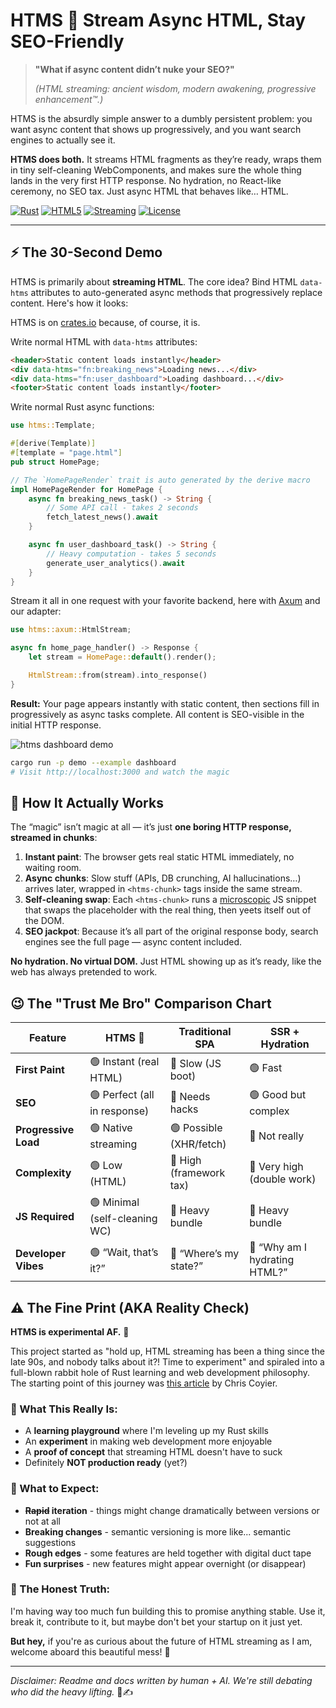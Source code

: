 # HTMS 💨 Stream Async HTML, Stay SEO-Friendly

> **"What if async content didn’t nuke your SEO?"**
>
> *(HTML streaming: ancient wisdom, modern awakening, progressive enhancement™.)*


HTMS is the absurdly simple answer to a dumbly persistent problem:
you want async content that shows up progressively, and you want search engines to actually see it.

**HTMS does both.** It streams HTML fragments as they’re ready, wraps them in tiny self-cleaning WebComponents, and
makes
sure the whole thing lands in the very first HTTP response. No hydration, no React-like ceremony, no SEO tax. Just async
HTML that behaves like… HTML.

[![Rust](https://img.shields.io/badge/rust-000000.svg?&style=for-the-badge&logo=rust&logoColor=white)](https://www.rust-lang.org/)
[![HTML5](https://img.shields.io/badge/html5-%23E34F26.svg?style=for-the-badge&logo=html5&logoColor=white)](https://developer.mozilla.org/en-US/docs/Web/HTML)
[![Streaming](https://img.shields.io/badge/streaming-💨-blue?style=for-the-badge)](https://github.com/skarab42/htms)
[![License](https://img.shields.io/badge/license-MIT-blue.svg?style=for-the-badge)](license.md)

---

## ⚡ The 30-Second Demo

HTMS is primarily about **streaming HTML**. The core idea? Bind HTML `data-htms` attributes to auto-generated async
methods that progressively replace content. Here's how it looks:

HTMS is on [crates.io](https://crates.io/crates/htms) because, of course, it is.

Write normal HTML with `data-htms` attributes:

```html
<header>Static content loads instantly</header>
<div data-htms="fn:breaking_news">Loading news...</div>
<div data-htms="fn:user_dashboard">Loading dashboard...</div>
<footer>Static content loads instantly</footer>
```

Write normal Rust async functions:

```rust
use htms::Template;

#[derive(Template)]
#[template = "page.html"]
pub struct HomePage;

// The `HomePageRender` trait is auto generated by the derive macro
impl HomePageRender for HomePage {
    async fn breaking_news_task() -> String {
        // Some API call - takes 2 seconds
        fetch_latest_news().await
    }

    async fn user_dashboard_task() -> String {
        // Heavy computation - takes 5 seconds
        generate_user_analytics().await
    }
}
```

Stream it all in one request with your favorite backend, here with [Axum](https://github.com/tokio-rs/axum) and our
adapter:

```rust
use htms::axum::HtmlStream;

async fn home_page_handler() -> Response {
    let stream = HomePage::default().render();

    HtmlStream::from(stream).into_response()
}
```

**Result:** Your page appears instantly with static content, then sections fill in progressively as async tasks
complete. All content is SEO-visible in the initial HTTP response.

![](images/htms-dashboard-demo.gif "htms dashboard demo")

```bash
cargo run -p demo --example dashboard
# Visit http://localhost:3000 and watch the magic
```

## 🧠 How It Actually Works

The “magic” isn’t magic at all — it’s just **one boring HTTP response, streamed in chunks**:

1. **Instant paint**: The browser gets real static HTML immediately, no waiting room.
2. **Async chunks**: Slow stuff (APIs, DB crunching, AI hallucinations…) arrives later, wrapped in `<htms-chunk>` tags
   inside the same stream.
3. **Self-cleaning swap**: Each `<htms-chunk>` runs a [microscopic](crates/core/src/static/htms_chunk.js) JS snippet
   that swaps the placeholder with the real thing, then yeets itself out of the DOM.
4. **SEO jackpot**: Because it’s all part of the original response body, search engines see the full page — async
   content included.

**No hydration. No virtual DOM.** Just HTML showing up as it’s ready, like the web has always pretended to work.

## 😉 The "Trust Me Bro" Comparison Chart

| Feature              | HTMS 💨                       | Traditional SPA         | SSR + Hydration               |
|----------------------|-------------------------------|-------------------------|-------------------------------|
| **First Paint**      | 🟢 Instant (real HTML)        | 🔴 Slow (JS boot)       | 🟢 Fast                       |
| **SEO**              | 🟢 Perfect (all in response)  | 🔴 Needs hacks          | 🟢 Good but complex           |
| **Progressive Load** | 🟢 Native streaming           | 🟢 Possible (XHR/fetch) | 🔴 Not really                 |
| **Complexity**       | 🟢 Low (HTML)                 | 🔴 High (framework tax) | 🔴 Very high (double work)    |
| **JS Required**      | 🟢 Minimal (self-cleaning WC) | 🔴 Heavy bundle         | 🔴 Heavy bundle               |
| **Developer Vibes**  | 🟢 “Wait, that’s it?”         | 🔴 “Where’s my state?”  | 🔴 “Why am I hydrating HTML?” |

## ⚠️ The Fine Print (AKA Reality Check)

**HTMS is experimental AF.** 🧪

This project started as "hold up, HTML streaming has been a thing since the late 90s, and nobody talks about it?! Time
to
experiment" and spiraled into a full-blown rabbit hole of Rust learning and web development philosophy. The starting
point of this journey was [this
article](https://frontendmasters.com/blog/streaming-html/) by Chris Coyier.

### 🎯 What This Really Is:

- A **learning playground** where I'm leveling up my Rust skills
- An **experiment** in making web development more enjoyable
- A **proof of concept** that streaming HTML doesn't have to suck
- Definitely **NOT production ready** (yet?)

### 🎢 What to Expect:

- **~~Rapid~~ iteration** - things might change dramatically between versions or not at all
- **Breaking changes** - semantic versioning is more like... semantic suggestions
- **Rough edges** - some features are held together with digital duct tape
- **Fun surprises** - new features might appear overnight (or disappear)

### 🤷 The Honest Truth:

I'm having way too much fun building this to promise anything stable. Use it, break it, contribute to it, but maybe
don't bet your startup on it just yet.

**But hey,** if you're as curious about the future of HTML streaming as I am, welcome aboard this beautiful mess! 🚀

---

*Disclaimer: Readme and docs written by human + AI. We're still debating who did the heavy lifting.* 🤖✍️
